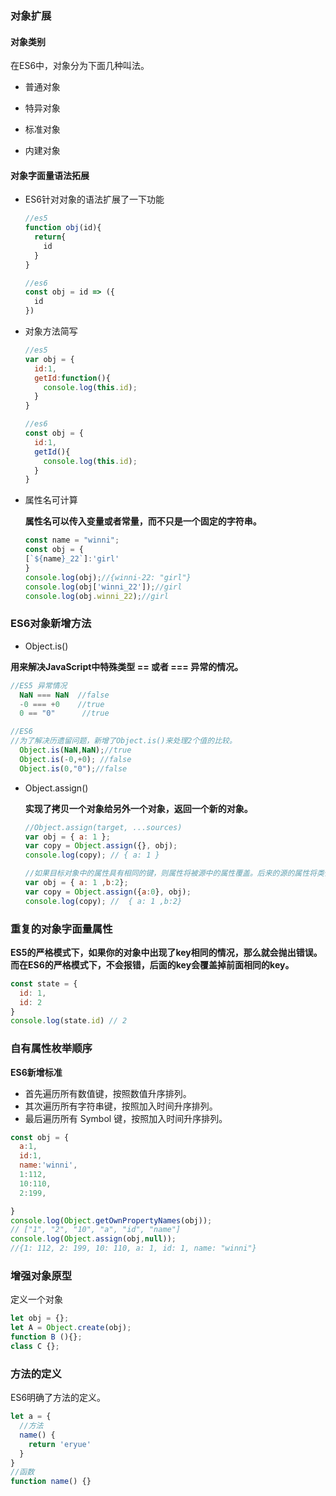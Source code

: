 ### 对象扩展
#### 对象类别
在ES6中，对象分为下面几种叫法。
- 普通对象

- 特异对象

- 标准对象

- 内建对象
#### 对象字面量语法拓展
- ES6针对对象的语法扩展了一下功能
  ```js
  //es5
  function obj(id){
    return{
      id
    }
  }

  //es6
  const obj = id => ({
    id
  })
  ```

- 对象方法简写
  ```js
  //es5
  var obj = {
    id:1,
    getId:function(){
      console.log(this.id);
    }
  }

  //es6
  const obj = {
    id:1,
    getId(){
      console.log(this.id);
    }
  }
  ```

- 属性名可计算

    **属性名可以传入变量或者常量，而不只是一个固定的字符串。**
    ```js
    const name = "winni";
    const obj = {
    [`${name}_22`]:'girl'
    }
    console.log(obj);//{winni-22: "girl"}
    console.log(obj['winni_22']);//girl
    console.log(obj.winni_22);//girl
    ```
### ES6对象新增方法
-  Object.is()

  **用来解决JavaScript中特殊类型 == 或者 === 异常的情况。**

  ```js
  //ES5 异常情况
    NaN === NaN  //false
    -0 === +0    //true
    0 == "0"      //true

  //ES6
  //为了解决历遗留问题，新增了Object.is()来处理2个值的比较。
    Object.is(NaN,NaN);//true
    Object.is(-0,+0); //false
    Object.is(0,"0");//false
  ```

- Object.assign()

  **实现了拷贝一个对象给另外一个对象，返回一个新的对象。**
    ```js
    //Object.assign(target, ...sources)
    var obj = { a: 1 };
    var copy = Object.assign({}, obj);
    console.log(copy); // { a: 1 }
    
    //如果目标对象中的属性具有相同的键，则属性将被源中的属性覆盖。后来的源的属性将类似地覆盖早先的属性。
    var obj = { a: 1 ,b:2};
    var copy = Object.assign({a:0}, obj);
    console.log(copy); //  { a: 1 ,b:2}
    ```

### 重复的对象字面量属性
**ES5的严格模式下，如果你的对象中出现了key相同的情况，那么就会抛出错误。而在ES6的严格模式下，不会报错，后面的key会覆盖掉前面相同的key。**
```js
const state = {
  id: 1,
  id: 2
}
console.log(state.id) // 2
```

### 自有属性枚举顺序
**ES6新增标准**

- 首先遍历所有数值键，按照数值升序排列。
- 其次遍历所有字符串键，按照加入时间升序排列。
- 最后遍历所有 Symbol 键，按照加入时间升序排列。
```js
const obj = {
  a:1,
  id:1,
  name:'winni',
  1:112,
  10:110,
  2:199,

}
console.log(Object.getOwnPropertyNames(obj));
// ["1", "2", "10", "a", "id", "name"]
console.log(Object.assign(obj,null));
//{1: 112, 2: 199, 10: 110, a: 1, id: 1, name: "winni"}
```
### 增强对象原型
定义一个对象
```js
let obj = {};
let A = Object.create(obj);
function B (){};
class C {};
```
### 方法的定义
ES6明确了方法的定义。
```js
let a = {
  //方法
  name() {
    return 'eryue'
  }
}
//函数
function name() {}
```